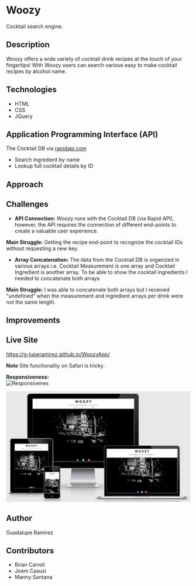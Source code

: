 # Woozy
Cocktail search engine.

## Description
Woozy offers a wide variety of cocktail drink recipes at the touch of your fingertips! With Woozy users can search various easy to make cocktail recipes by alcohol name.

## Technologies
* HTML
* CSS
* JQuery

## Application Programming Interface (API)
The Cocktail DB via [rapidapi.com](https://rapidapi.com/theapiguy/api/the-cocktail-db/endpoints)
* Search ingredient by name
* Lookup full cocktail details by ID

## Approach

## Challenges
* **API Connection:** Woozy runs with the Cocktail DB (via Rapid API), however, the API requires the connection of different end-points to create a valuable user experience.

**Main Struggle:** Getting the recipe end-point to recognize the cocktail IDs without requesting a new key. 

* **Array Concatenation:** 
The data from the Cocktail DB is organized in various arrays i.e. Cocktail Measurement is one array and Cocktail Ingredient is another array.  To be able to show the cocktail  ingredients I needed to concatenate both arrays 

**Main Struggle:** I was able to concatenate both arrays but I received "undefined" when the measurement and ingredient arrays per drink were not the same length.

## Improvements

## Live Site
https://g-luperamirez.github.io/WoozyApp/

**Note** Site functionality on Safari is tricky.

**Responsiveness:**  
![Responsivenes](https://github.com/g-luperamirez/WoozyApp/tree/master/images/responsive.png)

![Responsivenes](images/responsive.png)
## Author
Guadalupe Ramirez

## Contributors
* Brian Carroll
* Joem Casusi
* Manny Santana

